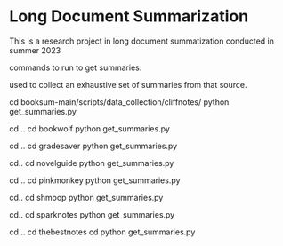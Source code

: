 # Long Document Summarization

This is a research project in long document summatization conducted in summer 2023

commands to run to get summaries:

used to collect an exhaustive set of summaries from that source.

cd booksum-main/scripts/data_collection/cliffnotes/
python get_summaries.py

cd ..
cd bookwolf
python get_summaries.py

cd ..
cd gradesaver
python get_summaries.py

cd..
cd novelguide
python get_summaries.py

cd ..
cd pinkmonkey
python get_summaries.py

cd..
cd shmoop
python get_summaries.py

cd..
cd sparknotes
python get_summaries.py

cd ..
cd thebestnotes
cd python get_summaries.py

